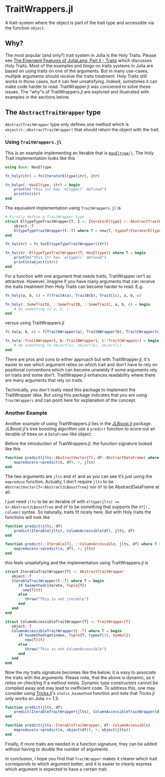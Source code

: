 # TraitWrappers.jl

A trait-system where the object is part of the trait type and accessible via the function `object`.

## Why?
The most popular (and only?) trait system in Julia is the Holy Traits. Please see [The Emergent Features of JuliaLang: Part II - Traits](https://invenia.github.io/blog/2019/11/06/julialang-features-part-2/) which discusses Holy Traits. Most of the examples and blogs on traits systems in Julia are based on using traits on one of the arguments. But in many use-cases, multiple arguments should receive the traits treatment. Holy Traits still works in those cases, but it can feel unsatisfying. Indeed, sometimes it can make code harder to read. TraitWrapper.jl was concieved to solve these issues. The "why"s of TraitWrappers.jl are explored and illustrated with examples in the sections below.

## The `AbstractTraitWrapper` type
`AbstractTraitWrapper` type only defines one method which is `object(t::AbstractTraitWrapper)` that should return the object with the trait.

### Using `TraitWrappers.jl`

This is an example implementing an Iterable that is [`HasEltype()`](https://docs.julialang.org/en/v1/manual/interfaces/). The Holy Trait implementation looks like this

```julia
using Base: HasEltype

fn_holy(itr) = fn(IteratorEltype(itr), itr)

fn_holyn(::HasEltype, itr) = begin
	println("this itr has `eltype()` defined")
	println(itr)
end
```

The equivalent implementation using `TraitWrappers.jl` is

```julia
# Firstly define a TraitWrapper type
struct EltypeTypeTraitWrapper{T, I <: IteratorEltype} <: AbstractTraitWrapper
	object::T
	EltypeTypeTraitWrapper(t::T) where T = new{T, typeof(IteratorEltype(t))}(t)
end

fn_tw(itr) = fn_tw(EltypeTypeTraitWrapper(itr))

fn_tw(itr::EltypeTypeTraitWrapper{T, HasEltype}) where T = begin
	println("this itr has `eltype()` defined")
	println(object(itr))
end
```

For a function with one argument that needs traits, TraitWrapper isn't as attractive. However, imagine if you have many arguments that can receive the traits treatment then Holy Traits can become harder to read. E.g.

```julia
fn_holy(a, b, c) = f(TraitA(a), TraitB(b), TraitC(c), a, b, c)

fn_holy(::SomeTraitA, ::SomeTraitB, ::SomeTraitC, a, b, c) = begin
	# do something to a, b, c
end
```

versus using TraitWrappers.jl

```julia
fn_tw(a, b, c) = f(TraitAWrapper(a), TraitBWrapper(b), TraitCWrapper(c))

fn_tw(a::TraitAWrapper1, b::TraitBWrapper1, c::TraitCWrappe1r) = begin
	# do something to object(a), object(b), object(c)
end
```

There are pros and cons to either approach but with TraitWrapper.jl, it's easier to see which argument relies on which trait and don't have to rely on positional conventions which can become unwieldy if some arguments rely on traits and some don't. TraitWrapper.jl enhances readability where there are many arguments that rely on traits.

Technically, you don't really need this package to implement the TraitWrapper idea. But using this package indicates that you are using `TraitWrappers` and can point here for explanation of the concept.

### Another Example

Another example of using TraitWrappers.jl lies in the [JLBoost.jl](https://github.com/xiaodaigh/JLBoost.jl) package. JLBoost.jl's tree boosting algorithm use a `predict` function to score out an iterable of trees on a `DataFrame`-like object.

Before the introduction of TraitWrappers.jl. the function signature looked like this

```julia
function predict(jlts::AbstractVector{T}, df::AbstractDataFrame) where T <:AbstractJLBoostTree
	mapreduce(x->predict(x, df), +, jlts)
end
```

The two arguments are `jlts` and `df` and as you can see it’s just using the `mapreduce` function. Actually, I don’t require `jlts` to be `AbstractVector{T<:AbstractJLBoostTree}` nor `df` to be AbstractDataFrame at all.

I just need `jlts` to be an iterable of with `eltype(jlts) == S<:AbstractJLBoostTree` and `df` to be something that supports the `df[!, column]` syntax. So naturally, traits fit nicely here. But with Holy traits the functions will look like

```julia
function predict(jlts, df)
    predict(Iterable(jlts), ColumnAccessible(df), jlts, df)
end

function predict(::Iterable{T}, ::ColumnAccessible, jlts, df) where T <:AbstractJLBoostTree
    mapreduce(x->predict(x, df), +, jlts)
end
```

this feels unsatisfying and the implementation using TraitWrappers.jl is

```julia
struct IterableTraitWrapper{T} <: AbstractTraitWrapper
   object::T
   IterableTraitWrapper(t::T) where T = begin
      if hasmethod(iterate, Tuple{T})
      	new{T}(t)
      else
         throw("This is not iterable")
      end
   end
end

struct ColumnAccessibleTraitWrapper{T} <: TraitWrapper{T}
   object::T
   ColumnAccessibleTraitWrapper(t::T) where T = begin
      if hasmethod(getindex, Tuple{T, typeof(!), Symbol})
      	 new{T}(t)
      else
         throw("This is not ColumnAccessible")
      end
   end
end
```

Now the my traits signature becomes like the below; it is easy to associate the traits with the arguments. Please note, that the above is dynamic, as it relies on checking if a method exists. Dynamic type constructors cannot be compiled away and may lead to inefficient code. To address this, one may consider using [Tricks.jl](https://github.com/oxinabox/Tricks.jl)'s `statis_hasmethod` function and note that Tricks.jl only works on Julia >= 1.3.

```julia
function predict(jlts, df)
    predict(IterableTraitWrapper(jlts), ColumnAccessibleTraitWrapper(df))
end

function predict(jlts::IterableTraitWrapper, df::ColumnAccessible)
    mapreduce(x->predict(x, object(df)), +, object(jlts))
end
```

Finally, if  more traits are needed in a function signature, they can be added without having to double the number of arguments.

In conclusion, I hope you find that `TraitWrapper` makes it clearer which trait corresponds to which argument better, and it is easier to clearly express which argument is expected to have a certain trait.

